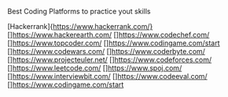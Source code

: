 Best Coding Platforms to practice yout skills

[Hackerrank]{https://www.hackerrank.com/}
[]https://www.hackerearth.com/
[]https://www.codechef.com/
[]https://www.topcoder.com/
[]https://www.codingame.com/start
[]https://www.codewars.com/
[]https://www.coderbyte.com/
[]https://www.projecteuler.net/
[]https://www.codeforces.com/
[]https://www.leetcode.com/
[]https://www.spoj.com/
[]https://www.interviewbit.com/
[]https://www.codeeval.com/
[]https://www.codingame.com/start
